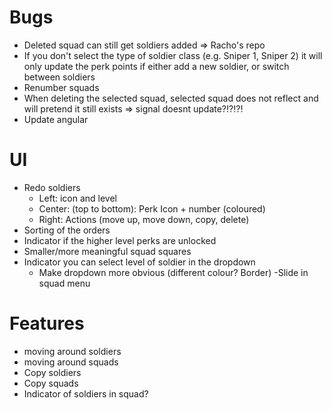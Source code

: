 # Bugs
- Deleted squad can still get soldiers added => Racho's repo
- If you don't select the type of soldier class (e.g. Sniper 1, Sniper 2) it will only update the perk points if either add a new soldier, or switch between soldiers
- Renumber squads
- When deleting the selected squad, selected squad does not reflect and will pretend it still exists => signal doesnt update?!?!?!
- Update angular

# UI
- Redo soldiers
	- Left: icon and level
	- Center: (top to bottom): Perk Icon + number (coloured)
	- Right: Actions (move up, move down, copy, delete)
- Sorting of the orders
- Indicator if the higher level perks are unlocked
- Smaller/more meaningful squad squares
- Indicator you can select level of soldier in the dropdown
	- Make dropdown more obvious (different colour? Border)
-Slide in squad menu

# Features
- moving around soldiers
- moving around squads
- Copy soldiers
- Copy squads
- Indicator of soldiers in squad?
